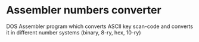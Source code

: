 # Assembler numbers converter
DOS Assembler program which converts ASCII key scan-code and converts it in different number systems (binary, 8-ry, hex, 10-ry)
